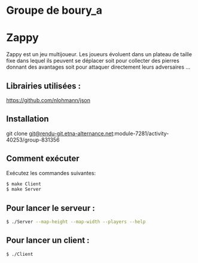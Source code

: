 # Groupe de boury_a

# Zappy
Zappy est un jeu multijoueur. Les joueurs évoluent dans un plateau de taille fixe dans lequel ils peuvent se déplacer soit pour collecter des pierres donnant des avantages soit pour attaquer directement leurs adversaires ...

## Librairies utilisées :
https://github.com/nlohmann/json

## Installation 
git clone git@rendu-git.etna-alternance.net:module-7281/activity-40253/group-831356

## Comment exécuter
Exécutez les commandes suivantes:

```sh
$ make Client
$ make Server
```
## Pour lancer le serveur :

```sh
$ ./Server --map-height --map-width --players --help
```

## Pour lancer un client :
```sh
$ ./Client
```



